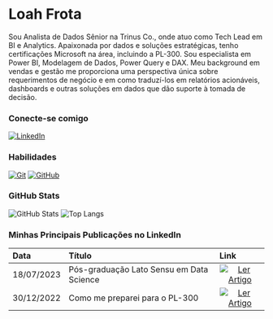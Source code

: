 # Loah Frota
Sou Analista de Dados Sênior na Trinus Co., onde atuo como Tech Lead em BI e Analytics. Apaixonada por dados e soluções estratégicas, tenho certificações Microsoft na área, incluindo a PL-300. Sou especialista em Power BI, Modelagem de Dados, Power Query e DAX. Meu background em vendas e gestão me proporciona uma perspectiva única sobre requerimentos de negócio e em como traduzí-los em relatórios acionáveis, dashboards e outras soluções em dados que dão suporte à tomada de decisão.

### Conecte-se comigo
[![LinkedIn](https://img.shields.io/badge/-LinkedIn-000?style=for-the-badge&logo=linkedin&logoColor=30A3DC)](https://www.linkedin.com/in/loah-frota-9a745ba1/)


### Habilidades
[![Git](https://img.shields.io/badge/Git-000?style=for-the-badge&logo=git&logoColor=E94D5F)](https://git-scm.com/doc) 
[![GitHub](https://img.shields.io/badge/GitHub-000?style=for-the-badge&logo=github&logoColor=30A3DC)](https://docs.github.com/)

### GitHub Stats
![GitHub Stats](https://github-readme-stats.vercel.app/api?username=loahcodes&theme=transparent&bg_color=000&border_color=30A3DC&show_icons=true&icon_color=30A3DC&title_color=E94D5F&text_color=FFF)
![Top Langs](https://github-readme-stats-git-masterrstaa-rickstaa.vercel.app/api/top-langs/?username=loahcodes&layout=compact&bg_color=000&border_color=30A3DC&title_color=E94D5F&text_color=FFF)

### Minhas Principais Publicações no LinkedIn
<table>
  <thead>
    <tr align="left">
      <th>Data</th>
      <th>Título</th>
      <th>Link</th>
    </tr>
  </thead>
  <tbody align="left">
    <tr>
      <td>18/07/2023</td>
      <td>Pós-graduação Lato Sensu em Data Science</td>
      <td align="center">
        <a href="https://www.linkedin.com/posts/loah-frota-9a745ba1_gostaria-de-compartilhar-que-estou-cursando-activity-7087139414899892224-rM_o?utm_source=share&utm_medium=member_desktop">
           <img align="center" alt="Ler Artigo" src="https://img.shields.io/badge/Ler%20Artigo-30A3DC?style=for-the-badge">
        </a>
      </td>
    </tr>
    <tr>
      <td>30/12/2022</td>
      <td>Como me preparei para o PL-300</td>
      <td align="center">
        <a href="https://www.linkedin.com/posts/loah-frota-9a745ba1_powerbi-microsoft-certificaaexaeto-activity-7015800809309270016-CMIM/?utm_source=share&utm_medium=member_desktop">
           <img align="center" alt="Ler Artigo" src="https://img.shields.io/badge/Ler%20Artigo-E94D5F?style=for-the-badge">
        </a>
      </td>
    </tr>
    <tr>
  </tbody>
  <tfoot></tfoot>
</table>
